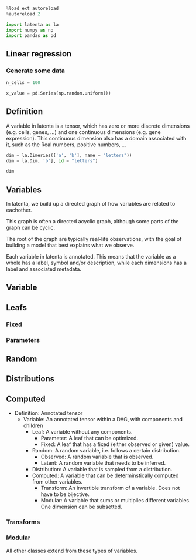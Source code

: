 ```python
%load_ext autoreload
%autoreload 2

import latenta as la
import numpy as np
import pandas as pd
```

## Linear regression


### Generate some data

```python
n_cells = 100

x_value = pd.Series(np.random.uniform())
```

## Definition

A variable in latenta is a tensor, which has zero or more discrete dimensions (e.g. cells, genes, ...) and one continuous dimensions (e.g. gene expression). This continuous dimension also has a domain associated with it, such as the Real numbers, positive numbers, ...

```python
dim = la.Dimeries(['a', 'b'], name = "letters"))
dim = la.Dim, 'b'], id = "letters")
```

```python
dim
```

## Variables


In latenta, we build up a directed graph of how variables are related to eachother.

This graph is often a directed acyclic graph, although some parts of the graph can be cyclic.

The root of the graph are typically real-life observations, with the goal of building a model that best explains what we observe.

<!-- #region -->





Each variable in latenta is annotated. This means that the variable as a whole has a label, symbol and/or description, while each dimensions has a label and associated metadata.



## Variable

## Leafs

### Fixed

### Parameters

## Random

## Distributions

## Computed

- Definition: Annotated tensor
  - Variable: An annotated tensor within a DAG, with components and children
    - Leaf: A variable without any components.
      - Parameter: A leaf that can be optimized.
      - Fixed: A leaf that has a fixed (either observed or given) value.
    - Random: A random variable, i.e. follows a certain distribution.
      - Observed: A random variable that is observed.
      - Latent: A random variable that needs to be inferred.
    - Distribution: A variable that is sampled from a distribution.
    - Computed: A variable that can be determinstically computed from other variables.
      - Transform: An invertible transform of a variable. Does not have to be bijective.
      - Modular: A variable that sums or multiplies different variables. One dimension can be subsetted.

### Transforms

### Modular

All other classes extend from these types of variables.
<!-- #endregion -->

```python

```
